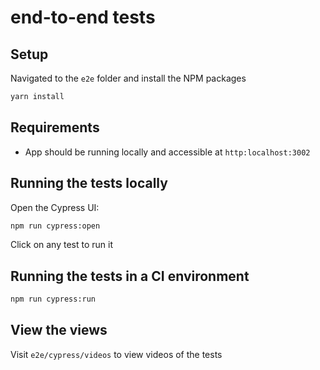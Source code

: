 # end-to-end tests

## Setup

Navigated to the `e2e` folder and install the NPM packages

```sh
yarn install
```

## Requirements

- App should be running locally and accessible at `http:localhost:3002`

## Running the tests locally

Open the Cypress UI:

```sh
npm run cypress:open
```

Click on any test to run it

## Running the tests in a CI environment

```sh
npm run cypress:run
```

## View the views

Visit `e2e/cypress/videos` to view videos of the tests
